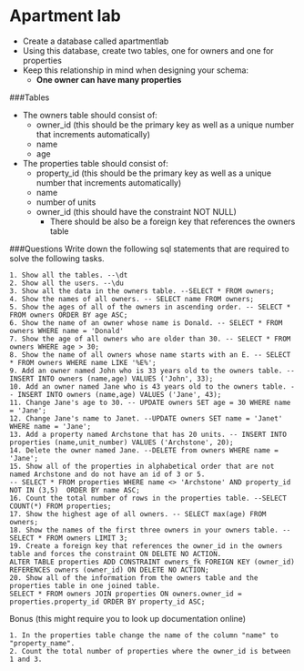 # Apartment lab

- Create a database called apartmentlab 
- Using this database, create two tables, one for owners and one for properties
- Keep this relationship in mind when designing your schema:
	+ **One owner can have many properties**

###Tables

- The owners table should consist of: 
	+ owner_id (this should be the primary key as well as a unique number that increments automatically)
	+ name
	+ age
- The properties table should consist of:
	+ property_id (this should be the primary key as well as a unique number that increments automatically)
	+ name
	+ number of units
	+ owner_id (this should have the constraint NOT NULL)
		+ There should be also be a foreign key that references the owners table

###Questions
Write down the following sql statements that are required to solve the following tasks.

```    
1. Show all the tables. --\dt
2. Show all the users. --\du
3. Show all the data in the owners table. --SELECT * FROM owners;
4. Show the names of all owners. -- SELECT name FROM owners; 
5. Show the ages of all of the owners in ascending order. -- SELECT * FROM owners ORDER BY age ASC; 
6. Show the name of an owner whose name is Donald. -- SELECT * FROM owners WHERE name = 'Donald'
7. Show the age of all owners who are older than 30. -- SELECT * FROM owners WHERE age > 30;
8. Show the name of all owners whose name starts with an E. -- SELECT * FROM owners WHERE name LIKE '%E%';
9. Add an owner named John who is 33 years old to the owners table. -- INSERT INTO owners (name,age) VALUES ('John', 33); 
10. Add an owner named Jane who is 43 years old to the owners table. -- INSERT INTO owners (name,age) VALUES ('Jane', 43);
11. Change Jane's age to 30. -- UPDATE owners SET age = 30 WHERE name = 'Jane';
12. Change Jane's name to Janet. --UPDATE owners SET name = 'Janet' WHERE name = 'Jane';
13. Add a property named Archstone that has 20 units. -- INSERT INTO properties (name,unit_number) VALUES ('Archstone', 20); 
14. Delete the owner named Jane. --DELETE from owners WHERE name = 'Jane';
15. Show all of the properties in alphabetical order that are not named Archstone and do not have an id of 3 or 5. 
-- SELECT * FROM properties WHERE name <> 'Archstone' AND property_id NOT IN (3,5)  ORDER BY name ASC;
16. Count the total number of rows in the properties table. --SELECT COUNT(*) FROM properties;
17. Show the highest age of all owners. -- SELECT max(age) FROM owners;
18. Show the names of the first three owners in your owners table. --SELECT * FROM owners LIMIT 3;
19. Create a foreign key that references the owner_id in the owners table and forces the constraint ON DELETE NO ACTION. 
ALTER TABLE properties ADD CONSTRAINT owners_fk FOREIGN KEY (owner_id) REFERENCES owners (owner_id) ON DELETE NO ACTION;
20. Show all of the information from the owners table and the properties table in one joined table.  
SELECT * FROM owners JOIN properties ON owners.owner_id = properties.property_id ORDER BY property_id ASC;
```
Bonus (this might require you to look up documentation online)

```
1. In the properties table change the name of the column "name" to "property_name". 
2. Count the total number of properties where the owner_id is between 1 and 3.
```
